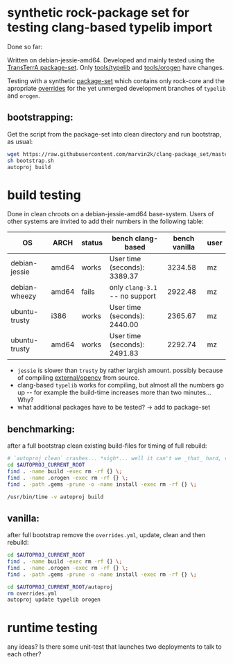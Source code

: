 # synthetic rock-package set for testing clang-based typelib import

Done so far:

Written on debian-jessie-amd64. Developed and mainly tested using the [TransTerrA
package-set](https://git.hb.dfki.de/transterra/package_set). Only
[tools/typelib](https://github.com/jmachowinski/typelib/tree/clang_tlb_import)
and [tools/orogen](https://github.com/marvin2k/orogen/tree/clang_integration)
have changes.

Testing with a synthetic
[package-set](https://github.com/marvin2k/clang-package_set) which contains only
rock-core and the apropriate
[overrides](https://github.com/marvin2k/clang-package_set/blob/master/overrides.yml)
for the yet unmerged development branches of `typelib` and `orogen`.

## bootstrapping:

Get the script from the package-set into clean directory and run bootstrap, as
usual:

```bash
wget https://raw.githubusercontent.com/marvin2k/clang-package_set/master/bootstrap.sh
sh bootstrap.sh
autoproj build
```

# build testing

Done in clean chroots on a debian-jessie-amd64 base-system. Users of other
systems are invited to add their numbers in the following table:

| OS            | ARCH  | status           | bench clang-based              | bench vanilla | user |
|---------------|-------|------------------|--------------------------------|---------------|------|
| debian-jessie | amd64 | works            | User time (seconds): 3389.37   | 3234.58       |  mz  |
| debian-wheezy | amd64 | fails            | only `clang-3.1` -- no support | 2922.48       |  mz  |
| ubuntu-trusty | i386  | works            | User time (seconds): 2440.00   | 2365.67       |  mz  |
| ubuntu-trusty | amd64 | works            | User time (seconds): 2491.83   | 2292.74       |  mz  |

- `jessie` is slower than `trusty` by rather largish amount. possibly because of
  compiling [external/opencv](https://github.com/rock-core/package_set/blob/master/rock.osdeps#L125)
  from source.
- clang-based `typelib` works for compiling, but almost all the numbers go up --
  for example the build-time increases more than two minutes... Why?
- what additional packages have to be tested? -> add to package-set

## benchmarking:

after a full bootstrap clean existing build-files for timing of full rebuild:

```bash
# `autoproj clean` crashes... *sigh*... well it can't we _that_ hard, roll our own:
cd $AUTOPROJ_CURRENT_ROOT
find . -name build -exec rm -rf {} \;
find . -name .orogen -exec rm -rf {} \;
find . -path .gems -prune -o -name install -exec rm -rf {} \;

/usr/bin/time -v autoproj build
```

## vanilla:

after full bootstrap remove the `overrides.yml`, update, clean and then rebuild:

```bash
cd $AUTOPROJ_CURRENT_ROOT
find . -name build -exec rm -rf {} \;
find . -name .orogen -exec rm -rf {} \;
find . -path .gems -prune -o -name install -exec rm -rf {} \;

cd $AUTOPROJ_CURRENT_ROOT/autoproj
rm overrides.yml
autoproj update typelib orogen
```

# runtime testing

any ideas? Is there some unit-test that launches two deployments to talk to each
other?
